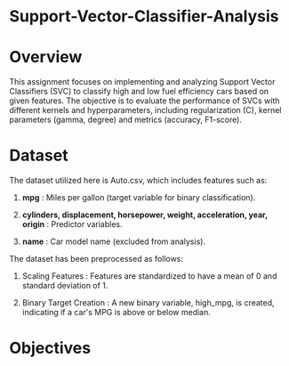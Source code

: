 # Support-Vector-Classifier-Analysis

# Overview

This assignment focuses on implementing and analyzing Support Vector Classifiers (SVC) to classify high and low fuel efficiency cars based on given features. The objective is to evaluate the performance of SVCs with different kernels and hyperparameters, including regularization (C), kernel parameters (gamma, degree) and metrics (accuracy, F1-score).

# Dataset

The dataset utilized here is Auto.csv, which includes features such as:

1. **mpg** : Miles per gallon (target variable for binary classification).

2. **cylinders, displacement, horsepower, weight, acceleration, year, origin** : Predictor variables.

3. **name** : Car model name (excluded from analysis).

The dataset has been preprocessed as follows:

1. Scaling Features : Features are standardized to have a mean of 0 and standard deviation of 1.

2. Binary Target Creation : A new binary variable, high_mpg, is created, indicating if a car's MPG is above or below median.

# Objectives
